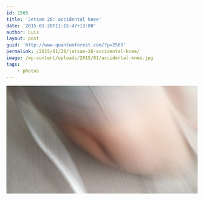 ```yaml
---
id: 2565
title: 'Jetsam 26: accidental knee'
date: '2015-01-28T11:15:47+13:00'
author: Luis
layout: post
guid: 'http://www.quantumforest.com/?p=2565'
permalink: /2015/01/28/jetsam-26-accidental-knee/
image: /wp-content/uploads/2015/01/accidental-knee.jpg
tags:
    - photos
---
```


![Accidental phone camera knee.](/assets/images/accidental_knee.jpg)